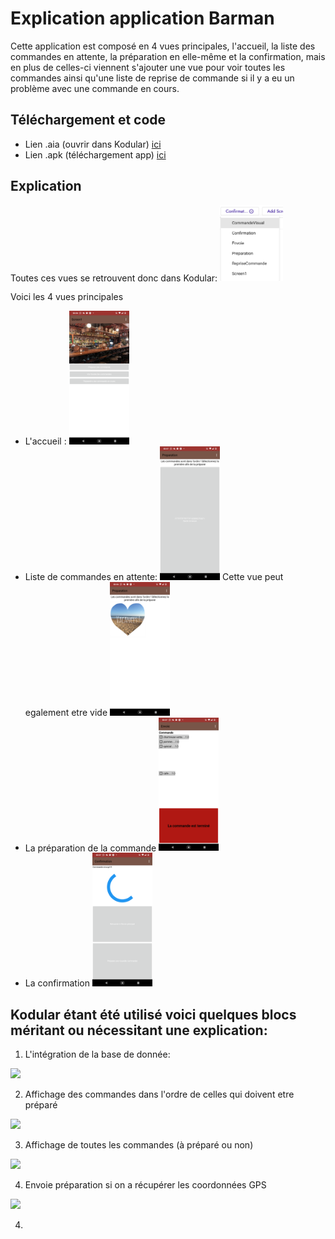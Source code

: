 # Explication application Barman

Cette application est composé en 4 vues principales, l'accueil, la liste des commandes en attente, la préparation en elle-même et la confirmation, mais en plus de celles-ci viennent s'ajouter une vue pour voir toutes les commandes ainsi qu'une liste de reprise de commande si il y a eu un problème avec une commande en cours.

## Téléchargement et code
* Lien .aia (ouvrir dans Kodular) [ici](https://github.com/BasileAmeeuw/DroneDelivreur/tree/main/Applications.aia)
* Lien .apk (téléchargement app) [ici](https://github.com/BasileAmeeuw/DroneDelivreur/tree/main/Applications.apk)

## Explication
Toutes ces vues se retrouvent donc dans Kodular:
<img src="https://github.com/BasileAmeeuw/AppDroneDelivreur/blob/main/Image%20github/Vues/BarmanApp/VuePrincipaleBarman.png" width="20%"/>

Voici les 4 vues principales 
* L'accueil : <img src="https://github.com/BasileAmeeuw/AppDroneDelivreur/blob/main/Image%20github/Vues/BarmanApp/Accueil.png " width="20%"/>
* Liste de commandes en attente: <img src="https://github.com/BasileAmeeuw/AppDroneDelivreur/blob/main/Image%20github/Vues/BarmanApp/VuePrepa.png" width="20%"/>
  Cette vue peut egalement etre vide <img src="https://github.com/BasileAmeeuw/AppDroneDelivreur/blob/main/Image%20github/Vues/BarmanApp/Preparation.png" width="20%"/>
* La préparation de la commande <img src="https://github.com/BasileAmeeuw/AppDroneDelivreur/blob/main/Image%20github/Vues/BarmanApp/commande.png" width="20%"/>
* La confirmation <img src="https://github.com/BasileAmeeuw/AppDroneDelivreur/blob/main/Image%20github/Vues/BarmanApp/Confirmation.png" width="20%"/>

## Kodular étant été utilisé voici quelques blocs méritant ou nécessitant une explication:

1. L'intégration de la base de donnée: 

<img src="https://github.com/BasileAmeeuw/DroneDelivreur/blob/main/Image%20github/BlockKodular/BarmanApp/InkedintegrationDB.jpg" width="50%"/>

2. Affichage des commandes dans l'ordre de celles qui doivent etre préparé

<img src="https://github.com/BasileAmeeuw/DroneDelivreur/blob/main/Image%20github/BlockKodular/BarmanApp/PreparationBlock.png" width="50%"/>

3. Affichage de toutes les commandes (à préparé ou non)

<img src="https://github.com/BasileAmeeuw/DroneDelivreur/blob/main/Image%20github/BlockKodular/BarmanApp/commandeVisualView.png"/>

4. Envoie préparation si on a récupérer les coordonnées GPS

<img src="https://github.com/BasileAmeeuw/DroneDelivreur/blob/main/Image%20github/BlockKodular/BarmanApp/EnvoieIfGPS.png" width="50%"/>


4. 
